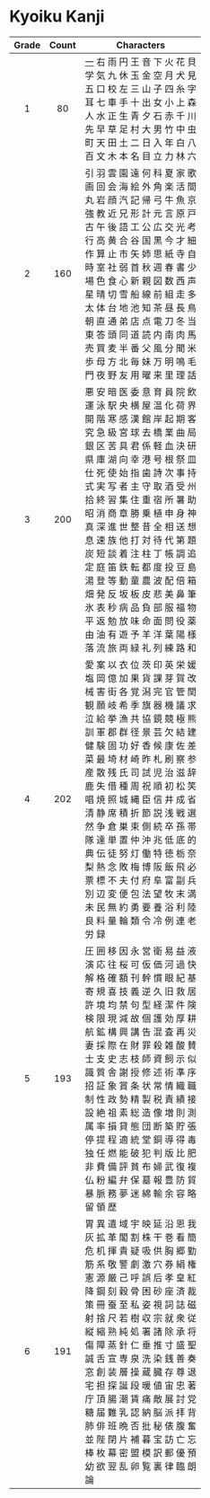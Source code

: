 
# Kyoiku Kanji

| Grade | Count | Characters                                                                                                                                                                                                                                                                                                                                                                                                                                                                                  |
| :---: | :---: | ------------------------------------------------------------------------------------------------------------------------------------------------------------------------------------------------------------------------------------------------------------------------------------------------------------------------------------------------------------------------------------------------------------------------------------------------------------------------------------------- |
|   1   |  80   | [一](一.md) 右 雨 円 王 音 下 火 花 貝<br>学 気 九 休 玉 金 空 月 犬 見<br>五 口 校 左 三 山 子 四 糸 字<br>耳 七 車 手 十 出 女 小 上 森<br>人 水 正 生 青 夕 石 赤 千 川<br>先 早 草 足 村 大 男 竹 中 虫<br>町 天 田 土 二 日 入 年 白 八<br>百 文 木 本 名 目 立 力 林 六                                                                                                                                                                                                                                                                                                |
|   2   |  160  | 引 羽 雲 園 遠 何 科 夏 家 歌<br>画 回 会 海 絵 外 角 楽 活 間<br>丸 岩 顔 汽 記 帰 弓 牛 魚 京<br>強 教 近 兄 形 計 元 言 原 戸<br>古 午 後 語 工 公 広 交 光 考<br>行 高 黄 合 谷 国 黒 今 才 細<br>作 算 止 市 矢 姉 思 紙 寺 自<br>時 室 社 弱 首 秋 週 春 書 少<br>場 色 食 心 新 親 図 数 西 声<br>星 晴 切 雪 船 線 前 組 走 多<br>太 体 台 地 池 知 茶 昼 長 鳥<br>朝 直 通 弟 店 点 電 刀 冬 当<br>東 答 頭 同 道 読 内 南 肉 馬<br>売 買 麦 半 番 父 風 分 聞 米<br>歩 母 方 北 毎 妹 万 明 鳴 毛<br>門 夜 野 友 用 曜 来 里 理 話                                                                                                                |
|   3   |  200  | 悪 安 暗 医 委 意 育 員 院 飲 <br>運 泳 駅 央 横 屋 温 化 荷 界 <br>開 階 寒 感 漢 館 岸 起 期 客 <br>究 急 級 宮 球 去 橋 業 曲 局 <br>銀 区 苦 具 君 係 軽 血 決 研 <br>県 庫 湖 向 幸 港 号 根 祭 皿 <br>仕 死 使 始 指 歯 詩 次 事 持 <br>式 実 写 者 主 守 取 酒 受 州 <br>拾 終 習 集 住 重 宿 所 暑 助 <br>昭 消 商 章 勝 乗 植 申 身 神 <br>真 深 進 世 整 昔 全 相 送 想 <br>息 速 族 他 打 対 待 代 第 題 <br>炭 短 談 着 注 柱 丁 帳 調 追 <br>定 庭 笛 鉄 転 都 度 投 豆 島 <br>湯 登 等 動 童 農 波 配 倍 箱 <br>畑 発 反 坂 板 皮 悲 美 鼻 筆 <br>氷 表 秒 病 品 負 部 服 福 物 <br>平 返 勉 放 味 命 面 問 役 薬 <br>由 油 有 遊 予 羊 洋 葉 陽 様 <br>落 流 旅 両 緑 礼 列 練 路 和 |
|   4   |  202  | 愛 案 以 衣 位 茨 印 英 栄 媛<br>塩 岡 億 加 果 貨 課 芽 賀 改<br>械 害 街 各 覚 潟 完 官 管 関<br>観 願 岐 希 季 旗 器 機 議 求<br>泣 給 挙 漁 共 協 鏡 競 極 熊<br>訓 軍 郡 群 径 景 芸 欠 結 建<br>健 験 固 功 好 香 候 康 佐 差<br>菜 最 埼 材 崎 昨 札 刷 察 参<br>産 散 残 氏 司 試 児 治 滋 辞<br>鹿 失 借 種 周 祝 順 初 松 笑<br>唱 焼 照 城 縄 臣 信 井 成 省<br>清 静 席 積 折 節 説 浅 戦 選<br>然 争 倉 巣 束 側 続 卒 孫 帯<br>隊 達 単 置 仲 沖 兆 低 底 的<br>典 伝 徒 努 灯 働 特 徳 栃 奈<br>梨 熱 念 敗 梅 博 阪 飯 飛 必<br>票 標 不 夫 付 府 阜 富 副 兵<br>別 辺 変 便 包 法 望 牧 末 満<br>未 民 無 約 勇 要 養 浴 利 陸<br>良 料 量 輪 類 令 冷 例 連 老<br>労 録             |
|   5   |  193  | 圧 囲 移 因 永 営 衛 易 益 液<br>演 応 往 桜 可 仮 価 河 過 快<br>解 格 確 額 刊 幹 慣 眼 紀 基<br>寄 規 喜 技 義 逆 久 旧 救 居<br>許 境 均 禁 句 型 経 潔 件 険<br>検 限 現 減 故 個 護 効 厚 耕<br>航 鉱 構 興 講 告 混 査 再 災<br>妻 採 際 在 財 罪 殺 雑 酸 賛<br>士 支 史 志 枝 師 資 飼 示 似<br>識 質 舎 謝 授 修 述 術 準 序<br>招 証 象 賞 条 状 常 情 織 職<br>制 性 政 勢 精 製 税 責 績 接<br>設 絶 祖 素 総 造 像 増 則 測<br>属 率 損 貸 態 団 断 築 貯 張<br>停 提 程 適 統 堂 銅 導 得 毒<br>独 任 燃 能 破 犯 判 版 比 肥<br>非 費 備 評 貧 布 婦 武 復 複<br>仏 粉 編 弁 保 墓 報 豊 防 貿<br>暴 脈 務 夢 迷 綿 輸 余 容 略<br>留 領 歴                                  |
|   6   |  191  | 胃 異 遺 域 宇 映 延 沿 恩 我<br>灰 拡 革 閣 割 株 干 巻 看 簡<br>危 机 揮 貴 疑 吸 供 胸 郷 勤<br>筋 系 敬 警 劇 激 穴 券 絹 権<br>憲 源 厳 己 呼 誤 后 孝 皇 紅<br>降 鋼 刻 穀 骨 困 砂 座 済 裁<br>策 冊 蚕 至 私 姿 視 詞 誌 磁<br>射 捨 尺 若 樹 収 宗 就 衆 従<br>縦 縮 熟 純 処 署 諸 除 承 将<br>傷 障 蒸 針 仁 垂 推 寸 盛 聖<br>誠 舌 宣 専 泉 洗 染 銭 善 奏<br>窓 創 装 層 操 蔵 臓 存 尊 退<br>宅 担 探 誕 段 暖 値 宙 忠 著<br>庁 頂 腸 潮 賃 痛 敵 展 討 党<br>糖 届 難 乳 認 納 脳 派 拝 背<br>肺 俳 班 晩 否 批 秘 俵 腹 奮<br>並 陛 閉 片 補 暮 宝 訪 亡 忘<br>棒 枚 幕 密 盟 模 訳 郵 優 預<br>幼 欲 翌 乱 卵 覧 裏 律 臨 朗<br>論                                      |

